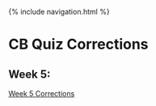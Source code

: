 {% include navigation.html %}

# CB Quiz Corrections

## Week 5:

<a href="week5correction">Week 5 Corrections</a>
